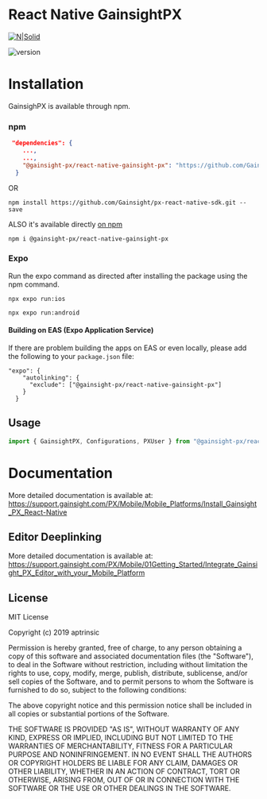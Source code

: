 # React Native GainsightPX

[![N|Solid](https://app-dev.aptrinsic.com/home/gainsight-px-logo.svg)](https://app.aptrinsic.com)

![version](https://img.shields.io/badge/version-1.11.0-blue.svg)

# Installation

GainsighPX is available through npm.

### npm

```json
 "dependencies": {
    ...,
    ...,
    "@gainsight-px/react-native-gainsight-px": "https://github.com/Gainsight/px-react-native-sdk.git"
  }
```

OR

```
npm install https://github.com/Gainsight/px-react-native-sdk.git --save
```

ALSO it's available directly [on npm](https://www.npmjs.com/package/@gainsight-px/react-native-gainsight-px)

```
npm i @gainsight-px/react-native-gainsight-px
```

### Expo

Run the expo command as directed after installing the package using the npm command.

```
npx expo run:ios
```

```
npx expo run:android
```

#### Building on EAS (Expo Application Service)

If there are problem building the apps on EAS or even locally, please add the following to your `package.json` file:

```
"expo": {
    "autolinking": {
      "exclude": ["@gainsight-px/react-native-gainsight-px"]
    }
  }
```

## Usage

```javascript
import { GainsightPX, Configurations, PXUser } from "@gainsight-px/react-native-gainsight-px";
```

# Documentation

More detailed documentation is available at: <https://support.gainsight.com/PX/Mobile/Mobile_Platforms/Install_Gainsight_PX_React-Native>

## Editor Deeplinking

More detailed documentation is available at: <https://support.gainsight.com/PX/Mobile/01Getting_Started/Integrate_Gainsight_PX_Editor_with_your_Mobile_Platform>

## License

MIT License

Copyright (c) 2019 aptrinsic

Permission is hereby granted, free of charge, to any person obtaining a copy
of this software and associated documentation files (the "Software"), to deal
in the Software without restriction, including without limitation the rights
to use, copy, modify, merge, publish, distribute, sublicense, and/or sell
copies of the Software, and to permit persons to whom the Software is
furnished to do so, subject to the following conditions:

The above copyright notice and this permission notice shall be included in all
copies or substantial portions of the Software.

THE SOFTWARE IS PROVIDED "AS IS", WITHOUT WARRANTY OF ANY KIND, EXPRESS OR
IMPLIED, INCLUDING BUT NOT LIMITED TO THE WARRANTIES OF MERCHANTABILITY,
FITNESS FOR A PARTICULAR PURPOSE AND NONINFRINGEMENT. IN NO EVENT SHALL THE
AUTHORS OR COPYRIGHT HOLDERS BE LIABLE FOR ANY CLAIM, DAMAGES OR OTHER
LIABILITY, WHETHER IN AN ACTION OF CONTRACT, TORT OR OTHERWISE, ARISING FROM,
OUT OF OR IN CONNECTION WITH THE SOFTWARE OR THE USE OR OTHER DEALINGS IN THE
SOFTWARE.
